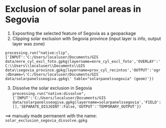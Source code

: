 # Exclusion of solar panel areas in Segovia
1. Exposrting the selected feature of Segovia as a geopackage
2. Clipping solar exclusion with Segovia province (input layer is info, output layer was zone)

```processing.run("native:clip", {'INPUT':'C:/Users/localuser/Documents/GIS data/enre_cyl_excl_foto.gpkg|layername=enre_cyl_excl_foto','OVERLAY':'C:\\Users\\localuser\\Documents\\GIS data\\segovia_province.gpkg|layername=prov_cyl_recintos','OUTPUT':'ogr:dbname=\'C:/Users/localuser/Documents/GIS data/solarpanelsseogiva.gpkg\' table="solarpanelssegovia" (geom)'})```

3. Dissolve the solar exclusion in Segovia
```processing.run("native:dissolve", {'INPUT':'C:/Users/localuser/Documents/GIS data/solarpanelsseogiva.gpkg|layername=solarpanelssegovia','FIELD':[],'SEPARATE_DISJOINT':False,'OUTPUT':'TEMPORARY_OUTPUT'})```

==> manualy made permanent with the name: `solar_exclusion_segovia_dissolve.gpkg`

